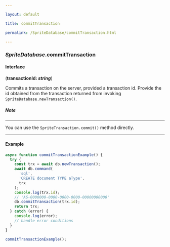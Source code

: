 ```yaml
---

layout: default

title: commitTransaction

permalink: /SpriteDatabase/commitTransaction.html

---
```


### _SpriteDatabase_.commitTransaction

#### Interface

(**transactionId: *string***)

Commits a transaction on the server, provided a transaction id.
Provide the id obtained from the transaction returned from invoking
`SpriteDatabase.newTransaction()`.

##### Note

---

You can use the `SpriteTransaction.commit()` method directly.

---

#### Example

```ts
async function commitTransactionExample() {
  try {
    const trx = await db.newTransaction();
    await db.command(
      'sql',
      'CREATE document TYPE aType',
      trx
    );
    console.log(trx.id);
    // 'AS-0000000-0000-0000-0000-00000000000'
    db.commitTransaction(trx.id);
    return trx;
  } catch (error) {
    console.log(error);
    // handle error conditions
  }
}

commitTransactionExample();
```

